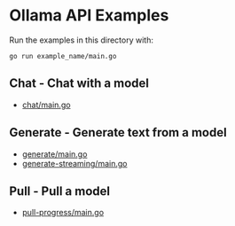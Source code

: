 # Ollama API Examples

Run the examples in this directory with:

```shell
go run example_name/main.go
```

## Chat - Chat with a model
- [chat/main.go](chat/main.go)

## Generate - Generate text from a model
- [generate/main.go](generate/main.go)
- [generate-streaming/main.go](generate-streaming/main.go)

## Pull - Pull a model
- [pull-progress/main.go](pull-progress/main.go)

